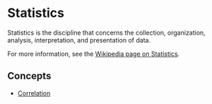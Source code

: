 # Statistics

Statistics is the discipline that concerns the collection, organization, analysis, interpretation, and presentation of data.

For more information, see the [Wikipedia page on Statistics](https://en.wikipedia.org/wiki/Statistics).

## Concepts

- [Correlation](./correlation.md)
